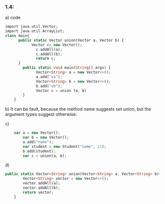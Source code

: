 ### 1.4:
a) code 
```php
import java.util.Vector;
import java.util.ArrayList;
class main{
      public static Vector union(Vector a, Vector b) {
            Vector c= new Vector();
	          c.addAll(a);
	          c.addAll(b);
	          return c;     
      }
	    public static void main(String[] args) {
	          Vector<String> a = new Vector<>();
	          a.add("va");
	          Vector<String> b = new Vector<>();
	          b.add("vb");
	          Vector c = union (a, b)
	    }
	}
```
b) It can be fault, because the method name suggests set union, but the argument types suggest otherwise.

c)
```php
	var a = new Vector();
        var b = new Vector();
        a.add("name");
        var student = new Student("name", 21);
        b.add(student);
        var c = union(a, b);
```
d)
```php
public static Vector<String> union(Vector<String> a, Vector<String> b){
        Vector<String> vector = new Vector<>();
        vector.addAll(a);
        vector.addAll(b);
        return vector;
	}
```
